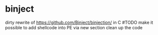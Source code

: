 # binject
dirty rewrite of https://github.com/Binject/binjection/ in C
#TODO 
make it possible to add shellcode into PE via new section
clean up the code
